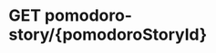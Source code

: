 #  GET pomodoro-story/{pomodoroStoryId}

<api-endpoint openapi-path="../../api/backend_flashpomo-openapi.yaml" method="GET" endpoint="/pomodoro-story/{pomodoroStoryId}"/>